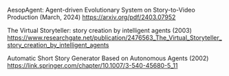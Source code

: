AesopAgent: Agent-driven Evolutionary System on Story-to-Video Production (March, 2024)
https://arxiv.org/pdf/2403.07952


The Virtual Storyteller: story creation by intelligent agents (2003)
https://www.researchgate.net/publication/2476563_The_Virtual_Storyteller_story_creation_by_intelligent_agents


Automatic Short Story Generator Based on Autonomous Agents (2002)
https://link.springer.com/chapter/10.1007/3-540-45680-5_11
